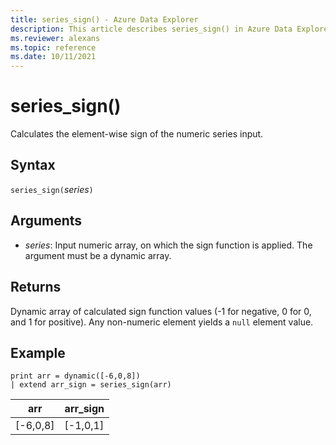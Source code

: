 ```yaml
---
title: series_sign() - Azure Data Explorer
description: This article describes series_sign() in Azure Data Explorer.
ms.reviewer: alexans
ms.topic: reference
ms.date: 10/11/2021
---
```

# series_sign()

Calculates the element-wise sign of the numeric series input.

## Syntax

`series_sign(`*series*`)`

## Arguments

* *series*: Input numeric array, on which the sign function is applied. The argument must be a dynamic array. 

## Returns

Dynamic array of calculated sign function values (-1 for negative, 0 for 0, and 1 for positive). Any non-numeric element yields a `null` element value.

## Example

<!-- csl: https://help.kusto.windows.net/Samples -->
```kusto
print arr = dynamic([-6,0,8])
| extend arr_sign = series_sign(arr)
```

|arr|arr_sign|
|---|---|
|[-6,0,8]|[-1,0,1]|

